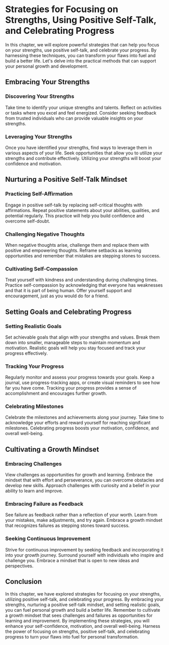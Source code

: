 Strategies for Focusing on Strengths, Using Positive Self-Talk, and Celebrating Progress
====================================================================================================

In this chapter, we will explore powerful strategies that can help you focus on your strengths, use positive self-talk, and celebrate your progress. By harnessing these techniques, you can transform your flaws into fuel and build a better life. Let's delve into the practical methods that can support your personal growth and development.

Embracing Your Strengths
------------------------

### Discovering Your Strengths

Take time to identify your unique strengths and talents. Reflect on activities or tasks where you excel and feel energized. Consider seeking feedback from trusted individuals who can provide valuable insights on your strengths.

### Leveraging Your Strengths

Once you have identified your strengths, find ways to leverage them in various aspects of your life. Seek opportunities that allow you to utilize your strengths and contribute effectively. Utilizing your strengths will boost your confidence and motivation.

Nurturing a Positive Self-Talk Mindset
--------------------------------------

### Practicing Self-Affirmation

Engage in positive self-talk by replacing self-critical thoughts with affirmations. Repeat positive statements about your abilities, qualities, and potential regularly. This practice will help you build confidence and overcome self-doubt.

### Challenging Negative Thoughts

When negative thoughts arise, challenge them and replace them with positive and empowering thoughts. Reframe setbacks as learning opportunities and remember that mistakes are stepping stones to success.

### Cultivating Self-Compassion

Treat yourself with kindness and understanding during challenging times. Practice self-compassion by acknowledging that everyone has weaknesses and that it is part of being human. Offer yourself support and encouragement, just as you would do for a friend.

Setting Goals and Celebrating Progress
--------------------------------------

### Setting Realistic Goals

Set achievable goals that align with your strengths and values. Break them down into smaller, manageable steps to maintain momentum and motivation. Realistic goals will help you stay focused and track your progress effectively.

### Tracking Your Progress

Regularly monitor and assess your progress towards your goals. Keep a journal, use progress-tracking apps, or create visual reminders to see how far you have come. Tracking your progress provides a sense of accomplishment and encourages further growth.

### Celebrating Milestones

Celebrate the milestones and achievements along your journey. Take time to acknowledge your efforts and reward yourself for reaching significant milestones. Celebrating progress boosts your motivation, confidence, and overall well-being.

Cultivating a Growth Mindset
----------------------------

### Embracing Challenges

View challenges as opportunities for growth and learning. Embrace the mindset that with effort and perseverance, you can overcome obstacles and develop new skills. Approach challenges with curiosity and a belief in your ability to learn and improve.

### Embracing Failure as Feedback

See failure as feedback rather than a reflection of your worth. Learn from your mistakes, make adjustments, and try again. Embrace a growth mindset that recognizes failures as stepping stones toward success.

### Seeking Continuous Improvement

Strive for continuous improvement by seeking feedback and incorporating it into your growth journey. Surround yourself with individuals who inspire and challenge you. Embrace a mindset that is open to new ideas and perspectives.

Conclusion
----------

In this chapter, we have explored strategies for focusing on your strengths, utilizing positive self-talk, and celebrating your progress. By embracing your strengths, nurturing a positive self-talk mindset, and setting realistic goals, you can fuel personal growth and build a better life. Remember to cultivate a growth mindset that sees challenges and failures as opportunities for learning and improvement. By implementing these strategies, you will enhance your self-confidence, motivation, and overall well-being. Harness the power of focusing on strengths, positive self-talk, and celebrating progress to turn your flaws into fuel for personal transformation.
